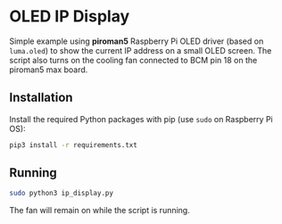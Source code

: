 # OLED IP Display

Simple example using **piroman5** Raspberry Pi OLED driver (based on `luma.oled`) to show the current IP address on a small OLED screen. The script also turns on the cooling fan connected to BCM pin 18 on the piroman5 max board.

## Installation

Install the required Python packages with pip (use `sudo` on Raspberry Pi OS):

```bash
pip3 install -r requirements.txt
```

## Running

```bash
sudo python3 ip_display.py
```

The fan will remain on while the script is running.
